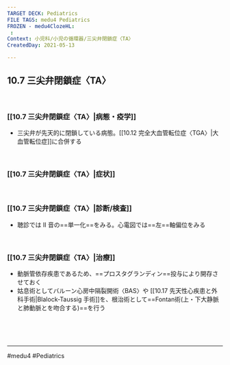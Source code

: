 ```yaml
---
TARGET DECK: Pediatrics
FILE TAGS: medu4 Pediatrics
FROZEN - medu4ClozeHL:
 : 
Context: 小児科/小児の循環器/三尖弁閉鎖症〈TA〉
CreatedDay: 2021-05-13

---
```


## 10.7 三尖弁閉鎖症〈TA〉

<br>

### [[10.7 三尖弁閉鎖症〈TA〉|病態・疫学]]
* 三尖弁が先天的に閉鎖している病態。[[10.12 完全大血管転位症〈TGA〉|大血管転位症]]に合併する

<br>

### [[10.7 三尖弁閉鎖症〈TA〉|症状]]


<br>

### [[10.7 三尖弁閉鎖症〈TA〉|診断/検査]]
* 聴診では II 音の==単一化==をみる。心電図では==左==軸偏位をみる
<!--ID: 1620898238932-->


<br>

### [[10.7 三尖弁閉鎖症〈TA〉|治療]]
* 動脈管依存疾患であるため、==プロスタグランディン==投与により開存させておく
* 姑息術としてバルーン心房中隔裂開術〈BAS〉や [[10.17 先天性心疾患と外科手術|Blalock-Taussig 手術]]を、根治術として==Fontan術(上・下大静脈と肺動脈とを吻合する)==を行う	
<!--ID: 1620898238937-->



<br><br><br>

---
#medu4 #Pediatrics

